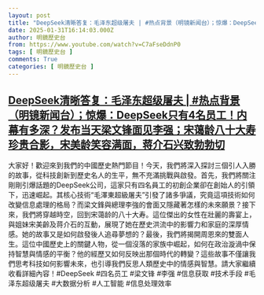 ```yaml
---
layout: post
title: "DeepSeek清晰答复：毛泽东超级屠夫 | #热点背景（明镜新闻台）；惊爆：DeepSeek只有4名员工！内幕有多深？发布当天梁文锋面见李强；宋蔼龄八十大寿珍贵合影，宋美龄笑容满面，蒋介石兴致勃勃切"
date: 2025-01-31T16:14:03.000Z
author: 明鏡歷史台
from: https://www.youtube.com/watch?v=C7aFseDdnP0
tags: [ 明鏡歷史台 ]
comments: True
categories: [ 明鏡歷史台 ]
---
```

<!--1738340043000-->
[DeepSeek清晰答复：毛泽东超级屠夫 | #热点背景（明镜新闻台）；惊爆：DeepSeek只有4名员工！内幕有多深？发布当天梁文锋面见李强；宋蔼龄八十大寿珍贵合影，宋美龄笑容满面，蒋介石兴致勃勃切](https://www.youtube.com/watch?v=C7aFseDdnP0)
------

<div>
大家好！歡迎來到我們的中國歷史熱門節目！今天，我們將深入探討三個引人入勝的故事，從科技創新到歷史名人的生平，無不充滿挑戰與啟發。首先，我們將關注剛剛引爆話題的DeepSeek公司，這家只有四名員工的初創企業卻在創始人的引領下，迅速崛起。其核心技術“毛澤東超級屠夫”引發了諸多爭議，究竟這項技術如何改變信息處理的格局？而梁文鋒與總理李強的會面又隱藏著怎樣的未來願景？接下來，我們將穿越時空，回到宋蔼龄的八十大寿。這位傑出的女性在壯麗的壽宴上，與姐妹宋美齡及蒋介石的互動，展現了她在歷史洪流中的影響力和家庭的深厚情感。她的故事又是如何啟發後人追尋夢想的？最後，我們將揭開周恩來的雙面人生。這位中國歷史上的關鍵人物，從一個沒落的家族中崛起，如何在政治漩渦中保持智慧與情感的平衡？他的經歷又如何反映出那個時代的轉變？這些故事不僅讓我們思考科技如何影響未來，也引導我們反思人類歷史中的情感與智慧。請大家繼續收看詳細內容！#DeepSeek #四名员工 #梁文锋 #李强 #信息获取 #技术手段 #毛泽东超级屠夫 #大数据分析 #人工智能 #信息处理效率
</div>
